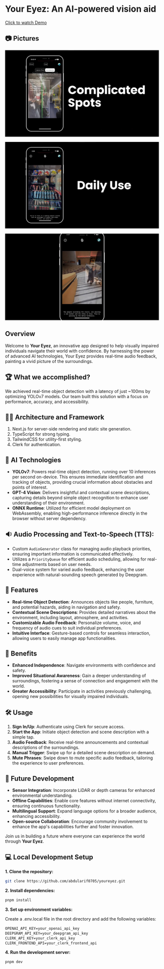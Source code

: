 # Your Eyez: An AI-powered vision aid

[Click to watch Demo](https://youtu.be/1F4wq1y6iRo&t=80s)

## 📷 Pictures

![Complicated](img/complicated.jpg)

![vending](img/vending_machine.jpg)

![Stairs](img/scan_ppl.jpg)

## Overview

Welcome to **Your Eyez**, an innovative app designed to help visually impaired individuals navigate their world with confidence. By harnessing the power of advanced AI technologies, Your Eyez provides real-time audio feedback, painting a vivid picture of the surroundings.

## 🏆 What we accomplished?

We achieved real-time object detection with a latency of just ~100ms by optimizing YOLOv7 models. Our team built this solution with a focus on performance, accuracy, and accessibility.

## 👷‍♂️ Architecture and Framework

1. Next.js for server-side rendering and static site generation.
2. TypeScript for strong typing.
3. TailwindCSS for utility-first styling.
4. Clerk for authentication.

## 🤖 AI Technologies

- **YOLOv7**: Powers real-time object detection, running over 10 inferences per second on-device. This ensures immediate identification and tracking of objects, providing crucial information about obstacles and points of interest.
- **GPT-4 Vision**: Delivers insightful and contextual scene descriptions, capturing details beyond simple object recognition to enhance user understanding of their environment.
- **ONNX Runtime**: Utilized for efficient model deployment on WebAssembly, enabling high-performance inference directly in the browser without server dependency.

## 🔉 Audio Processing and Text-to-Speech (TTS):

- Custom `AudioGenerator` class for managing audio playback priorities, ensuring important information is communicated effectively.
- Utilizes a `PriorityQueue` for efficient audio scheduling, allowing for real-time adjustments based on user needs.
- Dual-voice system for varied audio feedback, enhancing the user experience with natural-sounding speech generated by Deepgram.

## 🚀 Features

- **Real-time Object Detection**: Announces objects like people, furniture, and potential hazards, aiding in navigation and safety.
- **Contextual Scene Descriptions**: Provides detailed narratives about the environment, including layout, atmosphere, and activities.
- **Customizable Audio Feedback**: Personalize volume, voice, and frequency of audio cues to suit individual preferences.
- **Intuitive Interface**: Gesture-based controls for seamless interaction, allowing users to easily manage app functionalities.

## 🎯 Benefits

- **Enhanced Independence**: Navigate environments with confidence and safety.
- **Improved Situational Awareness**: Gain a deeper understanding of surroundings, fostering a sense of connection and engagement with the world.
- **Greater Accessibility**: Participate in activities previously challenging, opening new possibilities for visually impaired individuals.

## 🛠️ Usage

1. **Sign In/Up**: Authenticate using Clerk for secure access.
2. **Start the App**: Initiate object detection and scene description with a simple tap.
3. **Audio Feedback**: Receive real-time announcements and contextual descriptions of the surroundings.
4. **Manual Trigger**: Swipe up for a detailed scene description on demand.
5. **Mute Phrases**: Swipe down to mute specific audio feedback, tailoring the experience to user preferences.

## 🔮 Future Development

- **Sensor Integration**: Incorporate LiDAR or depth cameras for enhanced environmental understanding.
- **Offline Capabilities**: Enable core features without internet connectivity, ensuring continuous functionality.
- **Multilingual Support**: Expand language options for a broader audience, enhancing accessibility.
- **Open-source Collaboration**: Encourage community involvement to enhance the app's capabilities further and foster innovation.

Join us in building a future where everyone can experience the world through **Your Eyez**.

## 💻 Local Development Setup

**1. Clone the repository:**

```bash
git clone https://github.com/abdularif0705/youreyez.git
```

**2. Install dependencies:**

```bash
pnpm install
```

**3. Set up environment variables:**

Create a .env.local file in the root directory and add the following variables:

```
OPENAI_API_KEY=your_openai_api_key
DEEPGRAM_API_KEY=your_deepgram_api_key
CLERK_API_KEY=your_clerk_api_key
CLERK_FRONTEND_API=your_clerk_frontend_api
```

**4. Run the development server:**

```bash
pnpm dev
```
